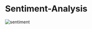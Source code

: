# Sentiment-Analysis
![sentiment](https://github.com/saimmistin/Sentiment-Analysis/assets/67612693/54b9371d-55b1-4313-91bc-dd22830385fd)
